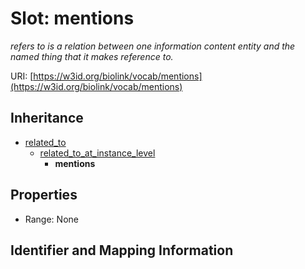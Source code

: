 # Slot: mentions
_refers to is a relation between one information content entity and the named thing that it makes reference to._


URI: [https://w3id.org/biolink/vocab/mentions](https://w3id.org/biolink/vocab/mentions)




## Inheritance

* [related_to](related_to.md)
    * [related_to_at_instance_level](related_to_at_instance_level.md)
        * **mentions**



## Properties

 * Range: None



## Identifier and Mapping Information





